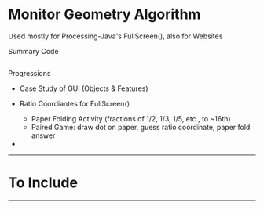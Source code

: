 # Monitor Geometry Algorithm
Used mostly for Processing-Java's FullScreen(), also for Websites

Summary Code

```

```

Progressions
- Case Study of GUI (Objects & Features)
- Ratio Coordiantes for FullScreen()
  - Paper Folding Activity (fractions of 1/2, 1/3, 1/5, etc., to ~16th)
  - Paired Game: draw dot on paper, guess ratio coordinate, paper fold answer 

-
---

# To Include

---
